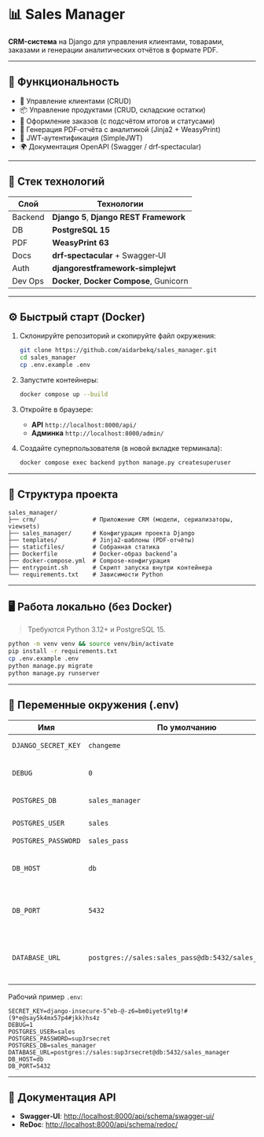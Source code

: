 # 📊 Sales Manager

**CRM-система** на Django для управления клиентами, товарами, заказами и генерации аналитических отчётов в формате PDF.

---

## 🚀 Функциональность

* 👤 Управление клиентами (CRUD)
* 📦 Управление продуктами (CRUD, складские остатки)
* 📑 Оформление заказов (с подсчётом итогов и статусами)
* 📄 Генерация PDF‑отчёта с аналитикой (Jinja2 + WeasyPrint)
* 🔐 JWT‑аутентификация (SimpleJWT)
* 🌍 Документация OpenAPI (Swagger / drf‑spectacular)

---

## 🧱 Стек технологий

| Слой    | Технологии                               |
| ------- | ---------------------------------------- |
| Backend | **Django 5**, **Django REST Framework**  |
| DB      | **PostgreSQL 15**                        |
| PDF     | **WeasyPrint 63**                        |
| Docs    | **drf‑spectacular** + Swagger‑UI         |
| Auth    | **djangorestframework‑simplejwt**        |
| Dev Ops | **Docker**, **Docker Compose**, Gunicorn |

---

## ⚙️ Быстрый старт (Docker)

1. Склонируйте репозиторий и скопируйте файл окружения:

   ```bash
   git clone https://github.com/aidarbekq/sales_manager.git
   cd sales_manager
   cp .env.example .env
   ```

2. Запустите контейнеры:

   ```bash
   docker compose up --build
   ```

3. Откройте в браузере:

   * **API** `http://localhost:8000/api/`
   * **Админка** `http://localhost:8000/admin/`

4. Создайте суперпользователя (в новой вкладке терминала):

   ```bash
   docker compose exec backend python manage.py createsuperuser
   ```

---

## 📂 Структура проекта

```
sales_manager/
├── crm/                # Приложение CRM (модели, сериализаторы, viewsets)
├── sales_manager/      # Конфигурация проекта Django
├── templates/          # Jinja2‑шаблоны (PDF‑отчёты)
├── staticfiles/        # Собранная статика
├── Dockerfile          # Docker‑образ backend’а
├── docker-compose.yml  # Compose‑конфигурация
├── entrypoint.sh       # Скрипт запуска внутри контейнера
└── requirements.txt    # Зависимости Python
```

---

## 🖥️ Работа локально (без Docker)

> Требуются Python 3.12+ и PostgreSQL 15.

```bash
python -m venv venv && source venv/bin/activate
pip install -r requirements.txt
cp .env.example .env
python manage.py migrate
python manage.py runserver
```
---

## 🔑 Переменные окружения (.env)

| Имя                 | По умолчанию                                        | Назначение                                       |
|---------------------| --------------------------------------------------- |--------------------------------------------------|
| `DJANGO_SECRET_KEY` | `changeme`                                          | Секретный ключ Django                            |
| `DEBUG`             | `0`                                                 | Включение режима отладки                         |
| `POSTGRES_DB`       | `sales_manager`                                     | Имя базы данных                                  |
| `POSTGRES_USER`     | `sales`                                             | Пользователь БД                                  |
| `POSTGRES_PASSWORD` | `sales_pass`                                        | Пароль БД                                        |
| `DB_HOST`           | `db`                                                | Хост БД, используется в entrypoint.sh            |
| `DB_PORT`           | `5432`                                              | Порт БД , используется в entrypoint.sh           |
| `DATABASE_URL`      | `postgres://sales:sales_pass@db:5432/sales_manager` | URL для подключения к БД, используется в settings |

Рабочий пример `.env`:

```env
SECRET_KEY=django-insecure-5^eb-@-z6=bm0iyete9ltg!#(9*e@say5k4mx57p4#jkk)hs4z
DEBUG=1
POSTGRES_USER=sales
POSTGRES_PASSWORD=sup3rsecret
POSTGRES_DB=sales_manager
DATABASE_URL=postgres://sales:sup3rsecret@db:5432/sales_manager
DB_HOST=db
DB_PORT=5432
```

---

## 📘 Документация API

* **Swagger‑UI**:  [http://localhost:8000/api/schema/swagger-ui/](http://localhost:8000/api/schema/swagger-ui/)
* **ReDoc**:        [http://localhost:8000/api/schema/redoc/](http://localhost:8000/api/schema/redoc/)
